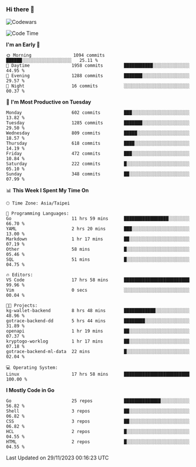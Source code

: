 ### Hi there 👋

![Codewars](https://www.codewars.com/users/omegaatt36/badges/small)

<!--START_SECTION:waka-->
![Code Time](http://img.shields.io/badge/Code%20Time-1%2C990%20hrs%2041%20mins-blue)

**I'm an Early 🐤** 

```text
🌞 Morning                1094 commits        ██████░░░░░░░░░░░░░░░░░░░   25.11 % 
🌆 Daytime                1958 commits        ███████████░░░░░░░░░░░░░░   44.95 % 
🌃 Evening                1288 commits        ███████░░░░░░░░░░░░░░░░░░   29.57 % 
🌙 Night                  16 commits          ░░░░░░░░░░░░░░░░░░░░░░░░░   00.37 % 
```
📅 **I'm Most Productive on Tuesday** 

```text
Monday                   602 commits         ███░░░░░░░░░░░░░░░░░░░░░░   13.82 % 
Tuesday                  1285 commits        ███████░░░░░░░░░░░░░░░░░░   29.50 % 
Wednesday                809 commits         █████░░░░░░░░░░░░░░░░░░░░   18.57 % 
Thursday                 618 commits         ████░░░░░░░░░░░░░░░░░░░░░   14.19 % 
Friday                   472 commits         ███░░░░░░░░░░░░░░░░░░░░░░   10.84 % 
Saturday                 222 commits         █░░░░░░░░░░░░░░░░░░░░░░░░   05.10 % 
Sunday                   348 commits         ██░░░░░░░░░░░░░░░░░░░░░░░   07.99 % 
```


📊 **This Week I Spent My Time On** 

```text
🕑︎ Time Zone: Asia/Taipei

💬 Programming Languages: 
Go                       11 hrs 59 mins      █████████████████░░░░░░░░   66.70 % 
YAML                     2 hrs 20 mins       ███░░░░░░░░░░░░░░░░░░░░░░   13.00 % 
Markdown                 1 hr 17 mins        ██░░░░░░░░░░░░░░░░░░░░░░░   07.19 % 
Other                    58 mins             █░░░░░░░░░░░░░░░░░░░░░░░░   05.46 % 
SQL                      51 mins             █░░░░░░░░░░░░░░░░░░░░░░░░   04.75 % 

🔥 Editors: 
VS Code                  17 hrs 58 mins      █████████████████████████   99.96 % 
Vim                      0 secs              ░░░░░░░░░░░░░░░░░░░░░░░░░   00.04 % 

🐱‍💻 Projects: 
kg-wallet-backend        8 hrs 48 mins       ████████████░░░░░░░░░░░░░   48.96 % 
gotrace-backend-dd       5 hrs 44 mins       ████████░░░░░░░░░░░░░░░░░   31.89 % 
openapi                  1 hr 19 mins        ██░░░░░░░░░░░░░░░░░░░░░░░   07.37 % 
kryptogo-worklog         1 hr 17 mins        ██░░░░░░░░░░░░░░░░░░░░░░░   07.18 % 
gotrace-backend-ml-data  22 mins             █░░░░░░░░░░░░░░░░░░░░░░░░   02.04 % 

💻 Operating System: 
Linux                    17 hrs 58 mins      █████████████████████████   100.00 % 
```

**I Mostly Code in Go** 

```text
Go                       25 repos            ██████████████░░░░░░░░░░░   56.82 % 
Shell                    3 repos             ██░░░░░░░░░░░░░░░░░░░░░░░   06.82 % 
CSS                      3 repos             ██░░░░░░░░░░░░░░░░░░░░░░░   06.82 % 
HCL                      2 repos             █░░░░░░░░░░░░░░░░░░░░░░░░   04.55 % 
HTML                     2 repos             █░░░░░░░░░░░░░░░░░░░░░░░░   04.55 % 
```




 Last Updated on 29/11/2023 00:16:23 UTC
<!--END_SECTION:waka-->

<!--
**omegaatt36/omegaatt36** is a ✨ _special_ ✨ repository because its `README.md` (this file) appears on your GitHub profile.

Here are some ideas to get you started:

- 🔭 I’m currently working on ...
- 🌱 I’m currently learning ...
- 👯 I’m looking to collaborate on ...
- 🤔 I’m looking for help with ...
- 💬 Ask me about ...
- 📫 How to reach me: ...
- 😄 Pronouns: ...
- ⚡ Fun fact: ...
-->
